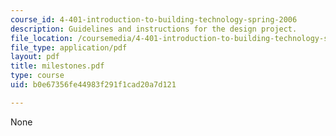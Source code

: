 ```yaml
---
course_id: 4-401-introduction-to-building-technology-spring-2006
description: Guidelines and instructions for the design project.
file_location: /coursemedia/4-401-introduction-to-building-technology-spring-2006/b0e67356fe44983f291f1cad20a7d121_milestones.pdf
file_type: application/pdf
layout: pdf
title: milestones.pdf
type: course
uid: b0e67356fe44983f291f1cad20a7d121

---
```

None
